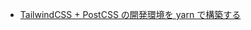 
- [TailwindCSS + PostCSS の開発環境を yarn で構築する](https://zenn.dev/junki555/articles/4a262d03c58c4e993b95)






